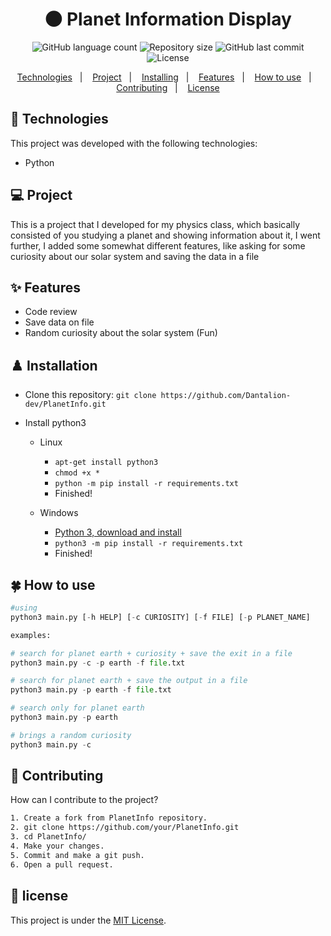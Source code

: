 <h1 align="center">
  🌑 Planet Information Display
</h1>

<p align="center">
  <img alt="GitHub language count" src="https://img.shields.io/github/languages/count/Dantalion-dev/PlanetInfo">

  <img alt="Repository size" src="https://img.shields.io/github/repo-size/Dantalion-dev/PlanetInfo">
  
  <img alt="GitHub last commit" src="https://img.shields.io/github/last-commit/Dantalion-dev/PlanetInfo">

  <img alt="License" src="https://img.shields.io/badge/license-MIT-brightgreen">
</p>

<p align="center">
  <a href="#%F0%9F%9A%80-technologies">Technologies</a>&nbsp;&nbsp;&nbsp;|&nbsp;&nbsp;&nbsp;
  <a href="#%F0%9F%92%BB
-project">Project</a>&nbsp;&nbsp;&nbsp;|&nbsp;&nbsp;&nbsp;
  <a href="#%E2%99%9F%EF%B8%8F-installation">Installing</a>&nbsp;&nbsp;&nbsp;|&nbsp;&nbsp;&nbsp;
  <a href="#%E2%9C%A8-features">Features</a>&nbsp;&nbsp;&nbsp;|&nbsp;&nbsp;&nbsp;
  <a href="#%F0%9F%8D%80-how-to-use">How to use</a>&nbsp;&nbsp;&nbsp;|&nbsp;&nbsp;&nbsp;
  <a href="#%F0%9F%94%A8-contributing">Contributing</a>&nbsp;&nbsp;&nbsp;|&nbsp;&nbsp;&nbsp;
  <a href="#%F0%9F%93%9D-license">License</a>


  
</p>

## 🚀 Technologies 
This project was developed with the following technologies:

- Python

## 💻 Project
This is a project that I developed for my physics class, which basically consisted of you studying a planet and showing information about it, I went further, I added some somewhat different features, like asking for some curiosity about our solar system and saving the data in a file

## ✨ Features
- Code review
- Save data on file
- Random curiosity about the solar system (Fun)

## ♟️ Installation
- Clone this repository: ```git clone https://github.com/Dantalion-dev/PlanetInfo.git```

- Install python3 
  - Linux
    - ```apt-get install python3```
    - ```chmod +x *```
    - ```python -m pip install -r requirements.txt```
    - Finished!

  - Windows
    - [Python 3, download and install](https://www.python.org/downloads/)
    - ```python3 -m pip install -r requirements.txt```
    - Finished!

## 🍀 How to use
```python
#using
python3 main.py [-h HELP] [-c CURIOSITY] [-f FILE] [-p PLANET_NAME]

examples:

# search for planet earth + curiosity + save the exit in a file
python3 main.py -c -p earth -f file.txt

# search for planet earth + save the output in a file
python3 main.py -p earth -f file.txt

# search only for planet earth
python3 main.py -p earth

# brings a random curiosity
python3 main.py -c

```

## 🔨 Contributing

How can I contribute to the project?

```sh
1. Create a fork from PlanetInfo repository.
2. git clone https://github.com/your/PlanetInfo.git
3. cd PlanetInfo/
4. Make your changes.
5. Commit and make a git push.
6. Open a pull request.
```

## 📝 license

This project is under the [MIT License](LICENSE).
